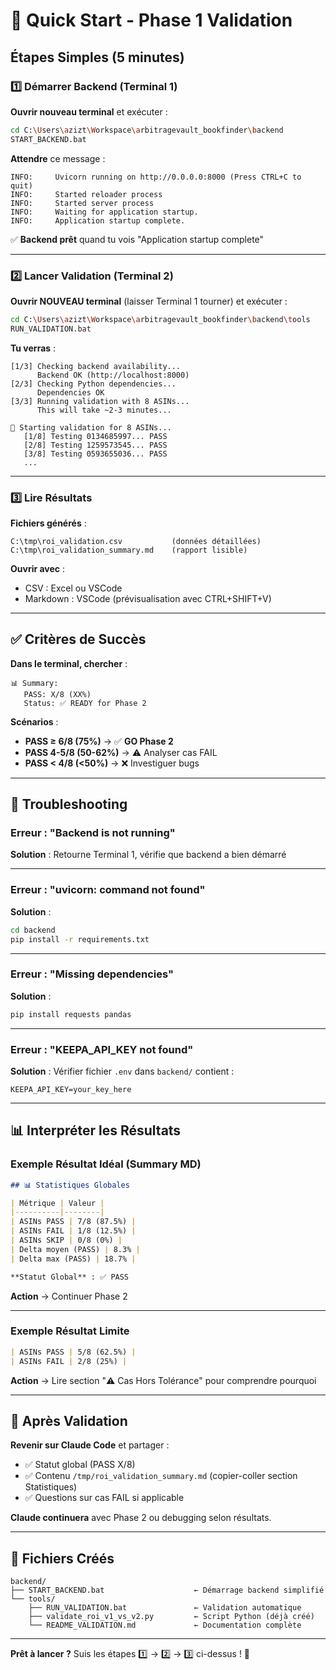 # 🚀 Quick Start - Phase 1 Validation

## Étapes Simples (5 minutes)

### 1️⃣ Démarrer Backend (Terminal 1)

**Ouvrir nouveau terminal** et exécuter :

```bash
cd C:\Users\azizt\Workspace\arbitragevault_bookfinder\backend
START_BACKEND.bat
```

**Attendre** ce message :
```
INFO:     Uvicorn running on http://0.0.0.0:8000 (Press CTRL+C to quit)
INFO:     Started reloader process
INFO:     Started server process
INFO:     Waiting for application startup.
INFO:     Application startup complete.
```

✅ **Backend prêt** quand tu vois "Application startup complete"

---

### 2️⃣ Lancer Validation (Terminal 2)

**Ouvrir NOUVEAU terminal** (laisser Terminal 1 tourner) et exécuter :

```bash
cd C:\Users\azizt\Workspace\arbitragevault_bookfinder\backend\tools
RUN_VALIDATION.bat
```

**Tu verras** :
```
[1/3] Checking backend availability...
      Backend OK (http://localhost:8000)
[2/3] Checking Python dependencies...
      Dependencies OK
[3/3] Running validation with 8 ASINs...
      This will take ~2-3 minutes...

🚀 Starting validation for 8 ASINs...
   [1/8] Testing 0134685997... PASS
   [2/8] Testing 1259573545... PASS
   [3/8] Testing 0593655036... PASS
   ...
```

---

### 3️⃣ Lire Résultats

**Fichiers générés** :
```
C:\tmp\roi_validation.csv           (données détaillées)
C:\tmp\roi_validation_summary.md    (rapport lisible)
```

**Ouvrir avec** :
- CSV : Excel ou VSCode
- Markdown : VSCode (prévisualisation avec CTRL+SHIFT+V)

---

## ✅ Critères de Succès

**Dans le terminal, chercher** :
```
📊 Summary:
   PASS: X/8 (XX%)
   Status: ✅ READY for Phase 2
```

**Scénarios** :
- **PASS ≥ 6/8 (75%)** → ✅ **GO Phase 2**
- **PASS 4-5/8 (50-62%)** → ⚠️ Analyser cas FAIL
- **PASS < 4/8 (<50%)** → ❌ Investiguer bugs

---

## 🔧 Troubleshooting

### Erreur : "Backend is not running"
**Solution** : Retourne Terminal 1, vérifie que backend a bien démarré

---

### Erreur : "uvicorn: command not found"
**Solution** :
```bash
cd backend
pip install -r requirements.txt
```

---

### Erreur : "Missing dependencies"
**Solution** :
```bash
pip install requests pandas
```

---

### Erreur : "KEEPA_API_KEY not found"
**Solution** : Vérifier fichier `.env` dans `backend/` contient :
```
KEEPA_API_KEY=your_key_here
```

---

## 📊 Interpréter les Résultats

### Exemple Résultat Idéal (Summary MD)

```markdown
## 📊 Statistiques Globales

| Métrique | Valeur |
|----------|--------|
| ASINs PASS | 7/8 (87.5%) |
| ASINs FAIL | 1/8 (12.5%) |
| ASINs SKIP | 0/8 (0%) |
| Delta moyen (PASS) | 8.3% |
| Delta max (PASS) | 18.7% |

**Statut Global** : ✅ PASS
```

**Action** → Continuer Phase 2

---

### Exemple Résultat Limite

```markdown
| ASINs PASS | 5/8 (62.5%) |
| ASINs FAIL | 2/8 (25%) |
```

**Action** → Lire section "⚠️ Cas Hors Tolérance" pour comprendre pourquoi

---

## 🎯 Après Validation

**Revenir sur Claude Code** et partager :
- ✅ Statut global (PASS X/8)
- ✅ Contenu `/tmp/roi_validation_summary.md` (copier-coller section Statistiques)
- ✅ Questions sur cas FAIL si applicable

**Claude continuera** avec Phase 2 ou debugging selon résultats.

---

## 📁 Fichiers Créés

```
backend/
├── START_BACKEND.bat                    ← Démarrage backend simplifié
└── tools/
    ├── RUN_VALIDATION.bat               ← Validation automatique
    ├── validate_roi_v1_vs_v2.py         ← Script Python (déjà créé)
    └── README_VALIDATION.md             ← Documentation complète
```

---

**Prêt à lancer ?** Suis les étapes 1️⃣ → 2️⃣ → 3️⃣ ci-dessus ! 🚀
